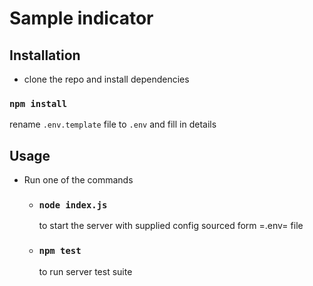 # Sample indicator

## Installation

- clone the repo and install dependencies

### `npm install`

rename `.env.template` file to `.env` and fill in details

## Usage

- Run one of the commands
  - ### `node index.js`
    to start the server with supplied config sourced form =.env= file
  - ### `npm test`
    to run server test suite
